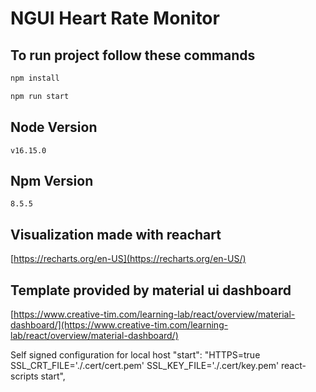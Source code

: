 # NGUI Heart Rate Monitor

## To run project follow these commands

```bash
npm install

npm run start
```

## Node Version

```
v16.15.0
```

## Npm Version

```
8.5.5
```

## Visualization made with reachart

[https://recharts.org/en-US](https://recharts.org/en-US/)

## Template provided by material ui dashboard

[https://www.creative-tim.com/learning-lab/react/overview/material-dashboard/](https://www.creative-tim.com/learning-lab/react/overview/material-dashboard/)

Self signed configuration for local host
"start": "HTTPS=true SSL_CRT_FILE='./.cert/cert.pem' SSL_KEY_FILE='./.cert/key.pem' react-scripts start",
